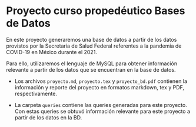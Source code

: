 # Proyecto curso propedéutico Bases de Datos

En este proyecto generaremos una base de datos a partir de los datos provistos por la Secretaría de Salud Federal referentes a la pandemia de COVID-19 en México durante el 2021.

Para ello, utilizaremos el lenguaje de MySQL para obtener información relevante a partir de los datos que se encuentran en la base de datos.

* Los archivos ```proyecto.md```, ```proyecto.tex``` y ```proyecto_bd.pdf``` contienen la información y reporte del proyecto en formatos markdown, tex y PDF, respectivamente.

* La carpeta ```queries``` contiene las queries generadas para este proyecto. Con estas queries se obtuvó información relevante para este proyecto a partir de los datos en la BD.